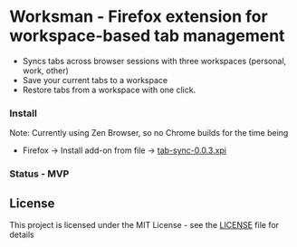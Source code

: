 # Worksman - Firefox extension for workspace-based tab management

- Syncs tabs across browser sessions with three workspaces (personal, work, other)
- Save your current tabs to a workspace
- Restore tabs from a workspace with one click.

### Install

Note: Currently using Zen Browser, so no Chrome builds for the time being

- Firefox -> Install add-on from file -> [tab-sync-0.0.3.xpi](./firefox/tab-sync-0.0.3.xpi)

### Status - MVP

## License

This project is licensed under the MIT License - see the [LICENSE](LICENSE) file for details
